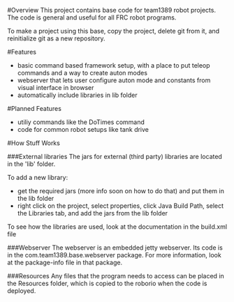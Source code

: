 #Overview
This project contains base code for team1389 robot projects. The code is general and useful for all FRC robot programs.

To make a project using this base, copy the project, delete git from it, and reinitialize git as a new repository.

#Features
- basic command based framework setup, with a place to put teleop commands and a way to create auton modes
- webserver that lets user configure auton mode and constants from visual interface in browser
- automatically include libraries in lib folder

#Planned Features
- utiliy commands like the DoTimes command
- code for common robot setups like tank drive

#How Stuff Works

###External libraries
The jars for external (third party) libraries are located in the 'lib' folder.

To add a new library:
- get the required jars (more info soon on how to do that) and put them in the lib folder
- right click on the project, select properties, click Java Build Path, select the Libraries tab, and add the jars from the lib folder

To see how the libraries are used, look at the documentation in the build.xml file

###Webserver
The webserver is an embedded jetty webserver. Its code is in the com.team1389.base.webserver package.
For more information, look at the package-info file in that package.

###Resources
Any files that the program needs to access can be placed in the Resources folder, which is copied to the roborio when the code is deployed.